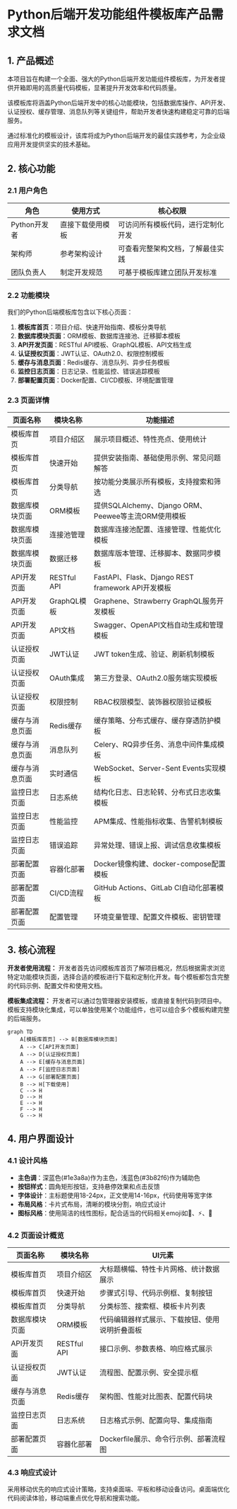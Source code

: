 # Python后端开发功能组件模板库产品需求文档

## 1. 产品概述

本项目旨在构建一个全面、强大的Python后端开发功能组件模板库，为开发者提供开箱即用的高质量代码模板，显著提升开发效率和代码质量。

该模板库将涵盖Python后端开发中的核心功能模块，包括数据库操作、API开发、认证授权、缓存管理、消息队列等关键组件，帮助开发者快速构建稳定可靠的后端服务。

通过标准化的模板设计，该库将成为Python后端开发的最佳实践参考，为企业级应用开发提供坚实的技术基础。

## 2. 核心功能

### 2.1 用户角色

| 角色 | 使用方式 | 核心权限 |
|------|----------|----------|
| Python开发者 | 直接下载使用模板 | 可访问所有模板代码，进行定制化开发 |
| 架构师 | 参考架构设计 | 可查看完整架构文档，了解最佳实践 |
| 团队负责人 | 制定开发规范 | 可基于模板库建立团队开发标准 |

### 2.2 功能模块

我们的Python后端模板库包含以下核心页面：

1. **模板库首页**：项目介绍、快速开始指南、模板分类导航
2. **数据库模块页面**：ORM模板、数据库连接池、迁移脚本模板
3. **API开发页面**：RESTful API模板、GraphQL模板、API文档生成
4. **认证授权页面**：JWT认证、OAuth2.0、权限控制模板
5. **缓存与消息页面**：Redis缓存、消息队列、异步任务模板
6. **监控日志页面**：日志记录、性能监控、错误追踪模板
7. **部署配置页面**：Docker配置、CI/CD模板、环境配置管理

### 2.3 页面详情

| 页面名称 | 模块名称 | 功能描述 |
|----------|----------|----------|
| 模板库首页 | 项目介绍区 | 展示项目概述、特性亮点、使用统计 |
| 模板库首页 | 快速开始 | 提供安装指南、基础使用示例、常见问题解答 |
| 模板库首页 | 分类导航 | 按功能分类展示所有模板，支持搜索和筛选 |
| 数据库模块页面 | ORM模板 | 提供SQLAlchemy、Django ORM、Peewee等主流ORM使用模板 |
| 数据库模块页面 | 连接池管理 | 数据库连接池配置、连接管理、性能优化模板 |
| 数据库模块页面 | 数据迁移 | 数据库版本管理、迁移脚本、数据同步模板 |
| API开发页面 | RESTful API | FastAPI、Flask、Django REST framework API开发模板 |
| API开发页面 | GraphQL模板 | Graphene、Strawberry GraphQL服务开发模板 |
| API开发页面 | API文档 | Swagger、OpenAPI文档自动生成和管理模板 |
| 认证授权页面 | JWT认证 | JWT token生成、验证、刷新机制模板 |
| 认证授权页面 | OAuth集成 | 第三方登录、OAuth2.0服务端实现模板 |
| 认证授权页面 | 权限控制 | RBAC权限模型、装饰器权限验证模板 |
| 缓存与消息页面 | Redis缓存 | 缓存策略、分布式缓存、缓存穿透防护模板 |
| 缓存与消息页面 | 消息队列 | Celery、RQ异步任务、消息中间件集成模板 |
| 缓存与消息页面 | 实时通信 | WebSocket、Server-Sent Events实现模板 |
| 监控日志页面 | 日志系统 | 结构化日志、日志轮转、分布式日志收集模板 |
| 监控日志页面 | 性能监控 | APM集成、性能指标收集、告警机制模板 |
| 监控日志页面 | 错误追踪 | 异常处理、错误上报、调试信息收集模板 |
| 部署配置页面 | 容器化部署 | Docker镜像构建、docker-compose配置模板 |
| 部署配置页面 | CI/CD流程 | GitHub Actions、GitLab CI自动化部署模板 |
| 部署配置页面 | 配置管理 | 环境变量管理、配置文件模板、密钥管理 |

## 3. 核心流程

**开发者使用流程：**
开发者首先访问模板库首页了解项目概况，然后根据需求浏览特定功能模块页面，选择合适的模板进行下载和定制化开发。每个模板都包含完整的代码示例、配置文件和使用文档。

**模板集成流程：**
开发者可以通过包管理器安装模板，或直接复制代码到项目中。模板支持模块化集成，可以单独使用某个功能组件，也可以组合多个模板构建完整的后端服务。

```mermaid
graph TD
    A[模板库首页] --> B[数据库模块页面]
    A --> C[API开发页面]
    A --> D[认证授权页面]
    A --> E[缓存与消息页面]
    A --> F[监控日志页面]
    A --> G[部署配置页面]
    B --> H[下载使用]
    C --> H
    D --> H
    E --> H
    F --> H
    G --> H
```

## 4. 用户界面设计

### 4.1 设计风格

- **主色调**：深蓝色(#1e3a8a)作为主色，浅蓝色(#3b82f6)作为辅助色
- **按钮样式**：圆角矩形按钮，支持悬停效果和点击反馈
- **字体设计**：主标题使用18-24px，正文使用14-16px，代码使用等宽字体
- **布局风格**：卡片式布局，清晰的模块分割，响应式设计
- **图标风格**：使用简洁的线性图标，配合适当的代码相关emoji如🐍、⚡、🔧

### 4.2 页面设计概览

| 页面名称 | 模块名称 | UI元素 |
|----------|----------|--------|
| 模板库首页 | 项目介绍区 | 大标题横幅、特性卡片网格、统计数据展示 |
| 模板库首页 | 快速开始 | 步骤式引导、代码示例框、复制按钮 |
| 模板库首页 | 分类导航 | 分类标签、搜索框、模板卡片列表 |
| 数据库模块页面 | ORM模板 | 代码编辑器样式展示、下载按钮、使用说明折叠面板 |
| API开发页面 | RESTful API | 接口示例、参数表格、响应格式展示 |
| 认证授权页面 | JWT认证 | 流程图、配置示例、安全提示框 |
| 缓存与消息页面 | Redis缓存 | 架构图、性能对比图表、配置代码块 |
| 监控日志页面 | 日志系统 | 日志格式示例、配置向导、集成指南 |
| 部署配置页面 | 容器化部署 | Dockerfile展示、命令行示例、部署流程图 |

### 4.3 响应式设计

采用移动优先的响应式设计策略，支持桌面端、平板和移动设备访问。桌面端优化代码阅读体验，移动端重点优化导航和搜索功能。